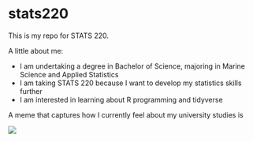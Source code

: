 # stats220 

This is my repo for STATS 220. 

A little about me:

- I am undertaking a degree in Bachelor of Science, majoring in Marine Science and Applied Statistics
- I am taking STATS 220 because I want to develop my statistics skills further
- I am interested in learning about R programming and tidyverse 

A meme that captures how I currently feel about my university studies is 

![](https://c.tenor.com/8druEACXtX8AAAAd/tenor.gif)
